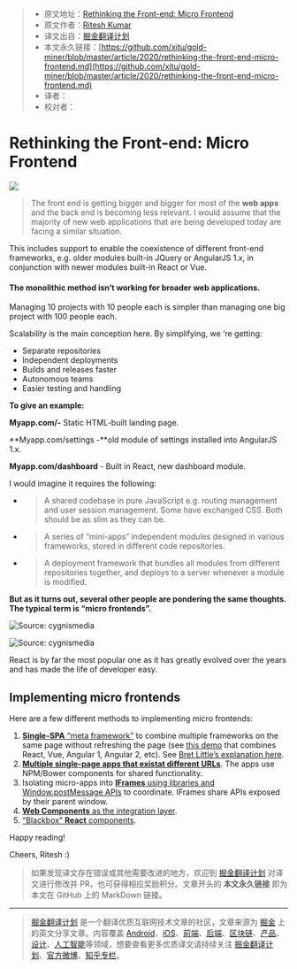 > * 原文地址：[Rethinking the Front-end: Micro Frontend](https://medium.com/front-end-weekly/rethinking-the-front-end-micro-frontend-4cf21f0e22e)
> * 原文作者：[Ritesh Kumar](https://medium.com/@riteshiitbbs)
> * 译文出自：[掘金翻译计划](https://github.com/xitu/gold-miner)
> * 本文永久链接：[https://github.com/xitu/gold-miner/blob/master/article/2020/rethinking-the-front-end-micro-frontend.md](https://github.com/xitu/gold-miner/blob/master/article/2020/rethinking-the-front-end-micro-frontend.md)
> * 译者：
> * 校对者：

# Rethinking the Front-end: Micro Frontend

![](https://cdn-images-1.medium.com/max/2000/1*8wFsg7DNlsY8IFpEr6_Szg.jpeg)

> The front end is getting bigger and bigger for most of the **web apps** and the back end is becoming less relevant. I would assume that the majority of new web applications that are being developed today are facing a similar situation.

This includes support to enable the coexistence of different front-end frameworks, e.g. older modules built-in JQuery or AngularJS 1.x, in conjunction with newer modules built-in React or Vue.

#### The monolithic method isn’t working for broader web applications.

Managing 10 projects with 10 people each is simpler than managing one big project with 100 people each.

Scalability is the main conception here. By simplifying, we ‘re getting:

- Separate repositories
- Independent deployments
- Builds and releases faster
- Autonomous teams
- Easier testing and handling

**To give an example:**

**Myapp.com/-** Static HTML-built landing page.

**Myapp.com/settings -**old module of settings installed into AngularJS 1.x.

**Myapp.com/dashboard** - Built in React, new dashboard module.

I would imagine it requires the following:

- > A shared codebase in pure JavaScript e.g. routing management and user session management. Some have exchanged CSS. Both should be as slim as they can be.
- > A series of “mini-apps” independent modules designed in various frameworks, stored in different code repositories.
- > A deployment framework that bundles all modules from different repositories together, and deploys to a server whenever a module is modified.

**But as it turns out, several other people are pondering the same thoughts. The typical term is “micro frontends”.**

![Source: cygnismedia](https://cdn-images-1.medium.com/max/2100/1*rxsVRHNFdG-6gvOIUGAdcw.jpeg)

![Source: cygnismedia](https://cdn-images-1.medium.com/max/2896/1*rhF-hehEm-EN1lu8FnDvgw.png)

React is by far the most popular one as it has greatly evolved over the years and has made the life of developer easy.

## Implementing micro frontends

Here are a few different methods to implementing micro frontends:

1. [**Single-SPA** “meta framework”](https://github.com/CanopyTax/single-spa) to combine multiple frameworks on the same page without refreshing the page (see [this demo](https://single-spa.surge.sh/) that combines React, Vue, Angular 1, Angular 2, etc). See [Bret Little’s explanation here](https://medium.com/@blittle/great-article-d618ef46161c).
2. [**Multiple single-page apps that existat different URLs**](https://news.ycombinator.com/item?id=13011795). The apps use NPM/Bower components for shared functionality.
3. Isolating micro-apps into [**IFrames** using libraries and Window.postMessage APIs](https://news.ycombinator.com/item?id=13009285) to coordinate. IFrames share APIs exposed by their parent window.
4. [**Web Components** as the integration layer](https://technologyconversations.com/2015/08/09/including-front-end-web-components-into-microservices/).
5. [“Blackbox” **React** components](https://news.ycombinator.com/item?id=13012916).

Happy reading!

Cheers,
Ritesh :)

> 如果发现译文存在错误或其他需要改进的地方，欢迎到 [掘金翻译计划](https://github.com/xitu/gold-miner) 对译文进行修改并 PR，也可获得相应奖励积分。文章开头的 **本文永久链接** 即为本文在 GitHub 上的 MarkDown 链接。

---

> [掘金翻译计划](https://github.com/xitu/gold-miner) 是一个翻译优质互联网技术文章的社区，文章来源为 [掘金](https://juejin.im) 上的英文分享文章。内容覆盖 [Android](https://github.com/xitu/gold-miner#android)、[iOS](https://github.com/xitu/gold-miner#ios)、[前端](https://github.com/xitu/gold-miner#前端)、[后端](https://github.com/xitu/gold-miner#后端)、[区块链](https://github.com/xitu/gold-miner#区块链)、[产品](https://github.com/xitu/gold-miner#产品)、[设计](https://github.com/xitu/gold-miner#设计)、[人工智能](https://github.com/xitu/gold-miner#人工智能)等领域，想要查看更多优质译文请持续关注 [掘金翻译计划](https://github.com/xitu/gold-miner)、[官方微博](http://weibo.com/juejinfanyi)、[知乎专栏](https://zhuanlan.zhihu.com/juejinfanyi)。
